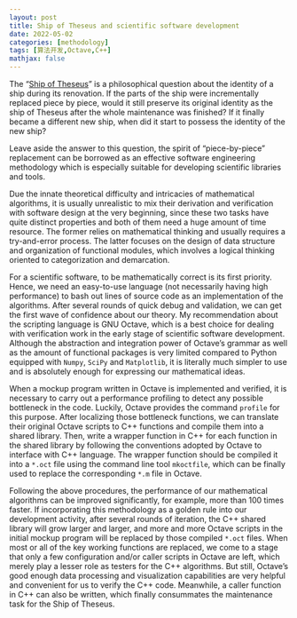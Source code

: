 ```yaml
---
layout: post
title: Ship of Theseus and scientific software development
date: 2022-05-02
categories: [methodology]
tags: [算法开发,Octave,C++]
mathjax: false
---
```


The “[Ship of Theseus](https://en.wikipedia.org/wiki/Ship_of_Theseus)” is a philosophical question about the identity of a ship during its renovation. If the parts of the ship were incrementally replaced piece by piece, would it still preserve its original identity as the ship of Theseus after the whole maintenance was finished? If it finally became a different new ship, when did it start to possess the identity of the new ship?

Leave aside the answer to this question, the spirit of “piece-by-piece” replacement can be borrowed as an effective software engineering methodology which is especially suitable for developing scientific libraries and tools.

Due the innate theoretical difficulty and intricacies of mathematical algorithms, it is usually unrealistic to mix their derivation and verification with software design at the very beginning, since these two tasks have quite distinct properties and both of them need a huge amount of time resource. The former relies on mathematical thinking and usually requires a try-and-error process. The latter focuses on the design of data structure and organization of functional modules, which involves a logical thinking oriented to categorization and demarcation.

For a scientific software, to be mathematically correct is its first priority. Hence, we need an easy-to-use language (not necessarily having high performance) to bash out lines of source code as an implementation of the algorithms. After several rounds of quick debug and validation, we can get the first wave of confidence about our theory. My recommendation about the scripting language is GNU Octave, which is a best choice for dealing with verification work in the early stage of scientific software development. Although the abstraction and integration power of Octave’s grammar as well as the amount of functional packages is very limited compared to Python equipped with `Numpy`, `SciPy` and `Matplotlib`, it is literally much simpler to use and is absolutely enough for expressing our mathematical ideas.

When a mockup program written in Octave is implemented and verified, it is necessary to carry out a performance profiling to detect any possible bottleneck in the code. Luckily, Octave provides the command `profile` for this purpose. After localizing those bottleneck functions, we can translate their original Octave scripts to C++ functions and compile them into a shared library. Then, write a wrapper function in C++ for each function in the shared library by following the conventions adopted by Octave to interface with C++ language. The wrapper function should be compiled it into a `*.oct` file using the command line tool `mkoctfile`, which can be  finally used to replace the corresponding `*.m` file in Octave.

Following the above procedures, the performance of our mathematical algorithms can be improved significantly, for example, more than 100 times faster. If incorporating this methodology as a golden rule into our development activity, after several rounds of iteration, the C++ shared library will grow larger and larger, and more and more Octave scripts in the initial mockup program will be replaced by those compiled `*.oct` files. When most or all of the key working functions are replaced, we come to a stage that only a few configuration and/or caller scripts in Octave are left, which merely play a lesser role as testers for the C++ algorithms. But still, Octave’s good enough data processing and visualization capabilities are very helpful and convenient for us to verify the C++ code. Meanwhile, a caller function in C++ can also be written, which finally consummates the maintenance task for the Ship of Theseus.
